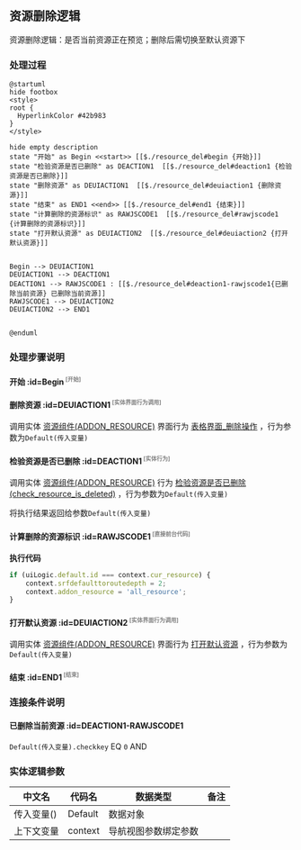 ## 资源删除逻辑 <!-- {docsify-ignore-all} -->

   资源删除逻辑：是否当前资源正在预览；删除后需切换至默认资源下

### 处理过程

```plantuml
@startuml
hide footbox
<style>
root {
  HyperlinkColor #42b983
}
</style>

hide empty description
state "开始" as Begin <<start>> [[$./resource_del#begin {开始}]]
state "检验资源是否已删除" as DEACTION1  [[$./resource_del#deaction1 {检验资源是否已删除}]]
state "删除资源" as DEUIACTION1  [[$./resource_del#deuiaction1 {删除资源}]]
state "结束" as END1 <<end>> [[$./resource_del#end1 {结束}]]
state "计算删除的资源标识" as RAWJSCODE1  [[$./resource_del#rawjscode1 {计算删除的资源标识}]]
state "打开默认资源" as DEUIACTION2  [[$./resource_del#deuiaction2 {打开默认资源}]]


Begin --> DEUIACTION1
DEUIACTION1 --> DEACTION1
DEACTION1 --> RAWJSCODE1 : [[$./resource_del#deaction1-rawjscode1{已删除当前资源} 已删除当前资源]]
RAWJSCODE1 --> DEUIACTION2
DEUIACTION2 --> END1


@enduml
```


### 处理步骤说明

#### 开始 :id=Begin<sup class="footnote-symbol"> <font color=gray size=1>[开始]</font></sup>




#### 删除资源 :id=DEUIACTION1<sup class="footnote-symbol"> <font color=gray size=1>[实体界面行为调用]</font></sup>



调用实体 [资源组件(ADDON_RESOURCE)](module/Base/addon_resource.md) 界面行为 [表格界面_删除操作](module/Base/addon_resource#界面行为) ，行为参数为`Default(传入变量)`

#### 检验资源是否已删除 :id=DEACTION1<sup class="footnote-symbol"> <font color=gray size=1>[实体行为]</font></sup>



调用实体 [资源组件(ADDON_RESOURCE)](module/Base/addon_resource.md) 行为 [检验资源是否已删除(check_resource_is_deleted)](module/Base/addon_resource#行为) ，行为参数为`Default(传入变量)`

将执行结果返回给参数`Default(传入变量)`

#### 计算删除的资源标识 :id=RAWJSCODE1<sup class="footnote-symbol"> <font color=gray size=1>[直接前台代码]</font></sup>



<p class="panel-title"><b>执行代码</b></p>

```javascript
if (uiLogic.default.id === context.cur_resource) {
    context.srfdefaulttoroutedepth = 2;
    context.addon_resource = 'all_resource';
}
```

#### 打开默认资源 :id=DEUIACTION2<sup class="footnote-symbol"> <font color=gray size=1>[实体界面行为调用]</font></sup>



调用实体 [资源组件(ADDON_RESOURCE)](module/Base/addon_resource.md) 界面行为 [打开默认资源](module/Base/addon_resource#界面行为) ，行为参数为`Default(传入变量)`

#### 结束 :id=END1<sup class="footnote-symbol"> <font color=gray size=1>[结束]</font></sup>




### 连接条件说明
#### 已删除当前资源 :id=DEACTION1-RAWJSCODE1

```Default(传入变量).checkkey``` EQ ```0``` AND 


### 实体逻辑参数

|    中文名   |    代码名    |  数据类型      |备注 |
| --------| --------| --------  | --------   |
|传入变量(<i class="fa fa-check"/></i>)|Default|数据对象||
|上下文变量|context|导航视图参数绑定参数||
